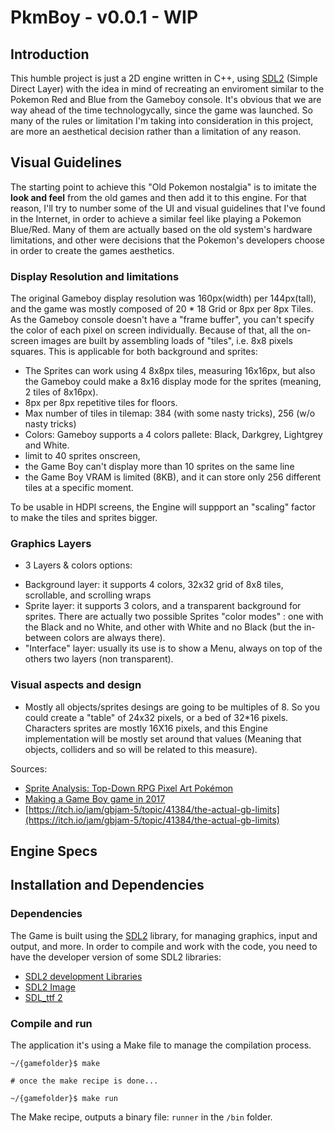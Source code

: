 # PkmBoy - v0.0.1 - WIP

## Introduction
This humble project is just a 2D engine written in C++, using [SDL2](https://www.libsdl.org/index.php) (Simple Direct Layer) with the idea in mind of recreating an enviroment similar to the Pokemon Red and Blue from the Gameboy console. It's obvious that we are way ahead of the time technologycally, since the game was launched. So many of the rules or limitation I'm taking into consideration in this project, are more an aesthetical decision rather than a limitation of any reason.
 
## Visual Guidelines
The starting point to achieve this "Old Pokemon nostalgia" is to imitate the **look and feel** from the old games and then add it to this engine. For that reason, I'll try to number some of the UI and visual guidelines that I've found in the Internet, in order to achieve a similar feel like playing a Pokemon Blue/Red. Many of them are actually based on the old system's hardware limitations, and other were decisions that the Pokemon's developers choose in order to create the games aesthetics.

### Display Resolution and limitations
The original Gameboy display resolution was 160px(width) per 144px(tall), and the game was mostly composed of 20 * 18 Grid or 8px per 8px Tiles.
As the Gameboy console doesn't have a "frame buffer", you can't specify the color of each pixel on screen individually. Because of that, all the on-screen images are built by assembling loads of "tiles", i.e. 8x8 pixels squares. This is applicable for both background and sprites:

- The Sprites can work using 4 8x8px tiles, measuring 16x16px, but also the Gameboy could make a 8x16 display mode for the sprites (meaning, 2 tiles of 8x16px).
- 8px per 8px repetitive tiles for floors.
- Max number of tiles in tilemap: 384 (with some nasty tricks), 256 (w/o nasty tricks)
- Colors: Gameboy supports a 4 colors pallete: Black, Darkgrey, Lightgrey and White. 
- limit to 40 sprites onscreen,
- the Game Boy can't display more than 10 sprites on the same line
- the Game Boy VRAM is limited (8KB), and it can store only 256 different tiles at a specific moment.

To be usable in HDPI screens, the Engine will suppport an "scaling" factor to make the tiles and sprites bigger.

### Graphics Layers
- 3 Layers & colors options:
* Background layer: it supports 4 colors, 32x32 grid of 8x8 tiles, scrollable, and scrolling wraps
* Sprite layer: it supports 3 colors, and a transparent background for sprites.
There are actually two possible Sprites "color modes" : one with the Black and no White, and other with White and no Black (but the in-between colors are always there). 
* "Interface" layer: usually its use is to show a Menu, always on top of the others two layers (non transparent).

### Visual aspects and design
- Mostly all objects/sprites desings are going to be multiples of 8. So you could create a "table" of 24x32 pixels, or a bed of 32*16 pixels. Characters sprites are mostly 16X16 pixels, and this Engine implementation will be mostly set around that values (Meaning that objects, colliders and so will be related to this measure). 

Sources:
- [Sprite Analysis: Top-Down RPG Pixel Art Pokémon](https://www.youtube.com/watch?v=gwF0L55kIgg)
- [Making a Game Boy game in 2017](https://www.gamasutra.com/blogs/DoctorLudos/20171207/311143/Making_a_Game_Boy_game_in_2017_A_quotSheep_It_Upquot_PostMortem_part_12.php)
- [https://itch.io/jam/gbjam-5/topic/41384/the-actual-gb-limits](https://itch.io/jam/gbjam-5/topic/41384/the-actual-gb-limits)

## Engine Specs

## Installation and Dependencies

### Dependencies
The Game is built using the [SDL2](https://www.libsdl.org/index.php) library, for managing graphics, input and output, and more. In order to compile and work with the code, you need to have the developer version of some SDL2 libraries:
- [SDL2 development Libraries](https://www.libsdl.org/download-2.0.php)
- [SDL2 Image](https://www.libsdl.org/projects/SDL_image/) 
- [SDL_ttf 2](https://www.libsdl.org/projects/SDL_ttf/)

### Compile and run
The application it's using a Make file to manage the compilation process.
```
~/{gamefolder}$ make 

# once the make recipe is done...

~/{gamefolder}$ make run 
```
The Make recipe, outputs a binary file: `runner` in the `/bin` folder. 